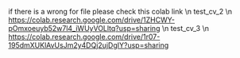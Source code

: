 if there is a wrong for file
please check this colab link 
\n
test_cv_2 
\n
https://colab.research.google.com/drive/1ZHCWY-pOmxoeuyb52w7l4_iWUyVOLltq?usp=sharing
\n
test_cv_3
\n
https://colab.research.google.com/drive/1r07-195dmXUKlAvUsJm2y4DQj2ujDgIY?usp=sharing

